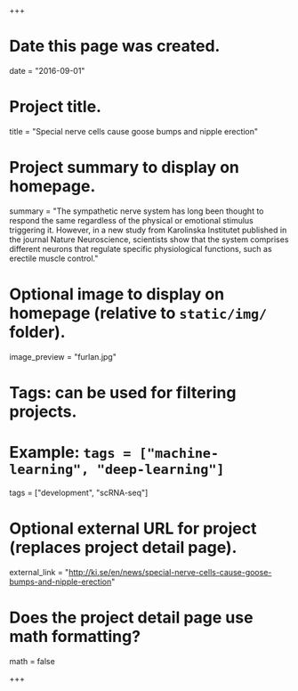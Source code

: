 +++
# Date this page was created.
date = "2016-09-01"

# Project title.
title = "Special nerve cells cause goose bumps and nipple erection"

# Project summary to display on homepage.
summary = "The sympathetic nerve system has long been thought to respond the same regardless of the physical or emotional stimulus triggering it. However, in a new study from Karolinska Institutet published in the journal Nature Neuroscience, scientists show that the system comprises different neurons that regulate specific physiological functions, such as erectile muscle control."

# Optional image to display on homepage (relative to `static/img/` folder).
image_preview = "furlan.jpg"

# Tags: can be used for filtering projects.
# Example: `tags = ["machine-learning", "deep-learning"]`
tags = ["development", "scRNA-seq"]

# Optional external URL for project (replaces project detail page).
external_link = "http://ki.se/en/news/special-nerve-cells-cause-goose-bumps-and-nipple-erection"

# Does the project detail page use math formatting?
math = false

+++
